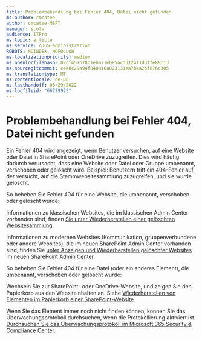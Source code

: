 ```yaml
---
title: Problembehandlung bei Fehler 404, Datei nicht gefunden
ms.author: cmcatee
author: cmcatee-MSFT
manager: scotv
audience: ITPro
ms.topic: article
ms.service: o365-administration
ROBOTS: NOINDEX, NOFOLLOW
ms.localizationpriority: medium
ms.openlocfilehash: 82cf457b70b1eba21e085acd312411d3ffe89c13
ms.sourcegitcommit: c4e8c29a94f840816a023131ea7b4a2bf876c305
ms.translationtype: MT
ms.contentlocale: de-DE
ms.lasthandoff: 06/29/2022
ms.locfileid: "66279923"
---
```

# <a name="troubleshoot-error-404-file-not-found"></a>Problembehandlung bei Fehler 404, Datei nicht gefunden

Ein Fehler 404 wird angezeigt, wenn Benutzer versuchen, auf eine Website oder Datei in SharePoint oder OneDrive zuzugreifen. Dies wird häufig dadurch verursacht, dass eine Website oder Datei oder Gruppe umbenannt, verschoben oder gelöscht wird. Beispiel: Benutzern tritt ein 404-Fehler auf, der versucht, auf die Stammwebsitesammlung zuzugreifen, und sie wurde gelöscht.

So beheben Sie Fehler 404 für eine Website, die umbenannt, verschoben oder gelöscht wurde:

Informationen zu klassischen Websites, die im klassischen Admin Center vorhanden sind, finden [Sie unter Wiederherstellen einer gelöschten Websitesammlung](https://docs.microsoft.com/sharepoint/restore-deleted-site-collection).

Informationen zu modernen Websites (Kommunikation, gruppenverbundene oder andere Websites), die im neuen SharePoint Admin Center vorhanden sind, finden Sie [unter Anzeigen und Wiederherstellen gelöschter Websites im neuen SharePoint Admin Center](https://docs.microsoft.com/sharepoint/restore-deleted-site-collection).

So beheben Sie Fehler 404 für eine Datei (oder ein anderes Element), die umbenannt, verschoben oder gelöscht wurde:

Wechseln Sie zur SharePoint- oder OneDrive-Website, und zeigen Sie den Papierkorb aus den Websiteinhalten an. Siehe [Wiederherstellen von Elementen im Papierkorb einer SharePoint-Website](https://support.office.com/article/Restore-items-in-the-Recycle-Bin-of-a-SharePoint-site-6df466b6-55f2-4898-8d6e-c0dff851a0be#ID0EAADAAA=Online).

Wenn Sie das Element immer noch nicht finden können, können Sie das Überwachungsprotokoll durchsuchen, wenn die Protokollierung aktiviert ist. [Durchsuchen Sie das Überwachungsprotokoll im Microsoft 365 Security & Compliance Center](https://docs.microsoft.com/microsoft-365/compliance/search-the-audit-log-in-security-and-compliance).
